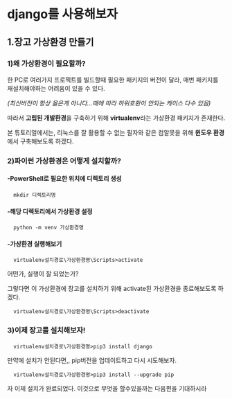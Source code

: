 # django를 사용해보자


## 1.장고 가상환경 만들기
### 1)왜 가상환경이 필요할까?
한 PC로 여러가지 프로젝트를 빌드할때 필요한 패키지의 버전이 달라, 매번 패키지를 재설치해야하는 어려움이 있을 수 있다.

*(최신버전이 항상 옳은게 아니다...때에 따라 하위호환이 안되는 케이스 다수 있음)*

따라서 **고립된 개발환경**을 구축하기 위해 **virtualenv**라는 가상환경 패키지가 존재한다. 

본 튜토리얼에서는, 리눅스를 잘 활용할 수 없는 필자와 같은 컴알못을 위해 **윈도우 환경**에서 구축해보도록 하겠다.


### 2)파이썬 가상환경은 어떻게 설치할까?
####   -PowerShell로 필요한 위치에 디렉토리 생성
      mkdir 디렉토리명
####   -해당 디렉토리에서 가상환경 설정
      python -m venv 가상환경명
####   -가상환경 실행해보기
      virtualenv설치경로\가상환경명\Scripts>activate
            
어떤가, 실행이 잘 되었는가?

그렇다면 이 가상환경에 장고를 설치하기 위해 activate된 가상환경을 종료해보도록 하겠다.

      virtualenv설치경로\가상환경명\Scripts>deactivate
     
     
### 3)이제 장고를 설치해보자!

      virtualenv설치경로\가상환경명>pip3 install django
      
만약에 설치가 안된다면,, pip버전을 업데이트하고 다시 시도해보자.
      
      virtualenv설치경로\가상환경명>pip3 install --upgrade pip
     
자 이제 설치가 완료되었다.
이것으로 무엇을 할수있을까는 다음편을 기대하시라 
